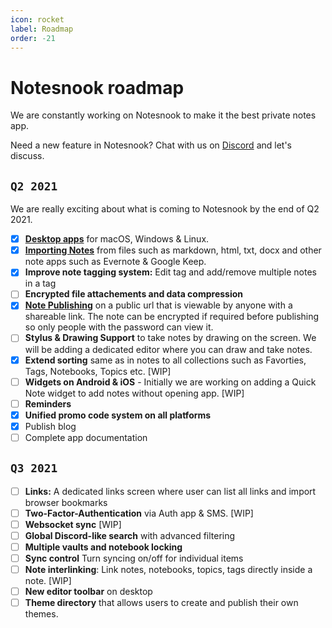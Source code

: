 ```yaml
---
icon: rocket
label: Roadmap
order: -21
---
```


# Notesnook roadmap

We are constantly working on Notesnook to make it the best private notes app.

Need a new feature in Notesnook? Chat with us on [Discord](https://discord.com/invite/5davZnhw3V) and let's discuss.

## `Q2 2021`

We are really exciting about what is coming to Notesnook by the end of Q2 2021.

- [x] **[Desktop apps](https://github.com/streetwriters/notesnook/releases)** for macOS, Windows & Linux.
- [x] **[Importing Notes](https://importer.notesnook.com)** from files such as markdown, html, txt, docx and other note apps such as Evernote & Google Keep.
- [x] **Improve note tagging system:** Edit tag and add/remove multiple notes in a tag
- [ ] **Encrypted file attachements and data compression**
- [x] **[Note Publishing](https://monograph.notesnook.com)** on a public url that is viewable by anyone with a shareable link. The note can be encrypted if required before publishing so only people with the password can view it.
- [ ] **Stylus & Drawing Support** to take notes by drawing on the screen. We will be adding a dedicated editor where you can draw and take notes.
- [x] **Extend sorting** same as in notes to all collections such as Favorties, Tags, Notebooks, Topics etc. [WIP]
- [ ] **Widgets on Android & iOS** - Initially we are working on adding a Quick Note widget to add notes without opening app. [WIP]
- [ ] **Reminders**
- [x] **Unified promo code system on all platforms**
- [x] Publish blog
- [ ] Complete app documentation

## `Q3 2021`

- [ ] **Links:** A dedicated links screen where user can list all links and import browser bookmarks
- [ ] **Two-Factor-Authentication** via Auth app & SMS. [WIP]
- [ ] **Websocket sync** [WIP]
- [ ] **Global Discord-like search** with advanced filtering
- [ ] **Multiple vaults and notebook locking**
- [ ] **Sync control** Turn syncing on/off for individual items
- [ ] **Note interlinking**: Link notes, notebooks, topics, tags directly inside a note. [WIP]
- [ ] **New editor toolbar** on desktop
- [ ] **Theme directory** that allows users to create and publish their own themes.
